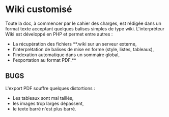 # Wiki customisé #
Toute la doc, à commencer par le cahier des charges, est rédigée dans un format texte acceptant quelques balises simples de type wiki.
L'interpréteur Wiki est développé en PHP et permet entre autres :
  * La récupération des fichiers **.wiki sur un serveur externe,
  * l'interprétation de balises de mise en forme (style, listes, tableaux),
  * l'indexation automatique dans un sommaire global,
  * l'exportation au format PDF.**

## BUGS ##
L'export PDF souffre quelques distortions :
  * Les tableaux sont mal taillés,
  * les images trop larges dépassent,
  * le texte barré n'est plus barré.